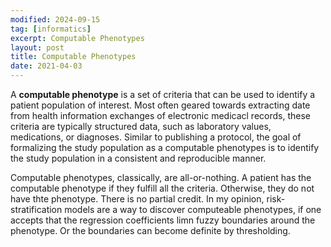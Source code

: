 ```yaml
---
modified: 2024-09-15
tag: [informatics]
excerpt: Computable Phenotypes
layout: post
title: Computable Phenotypes
date: 2021-04-03
---
```


A **computable phenotype** is a set of criteria that can be used to identify a patient population of interest. Most often geared towards extracting date from health information exchanges of electronic medicacl records, these criteria are typically structured data, such as laboratory values, medications, or diagnoses. Similar to publishing a protocol, the goal of formalizing the study population as a computable phenotypes is to  identify the study population in a consistent and reproducible manner.

Computable phenotypes, classically, are all-or-nothing. A patient has the computable phenotype if they fulfill all the criteria. Otherwise, they do not have thte phenotype. There is no partial credit. In my opinion, risk-stratification models are a way to discover computeable phenotypes, if one accepts that the regression coefficients limn fuzzy boundaries around the phenotype. Or the boundaries can become definite by thresholding. 
